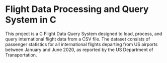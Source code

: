 # Flight Data Processing and Query System in C
This project is a C Flight Data Query System designed to load, process, and query international flight data from a CSV file. The dataset consists of passenger statistics for all international flights departing from US airports between January and June 2020, as reported by the US Department of Transportation.
